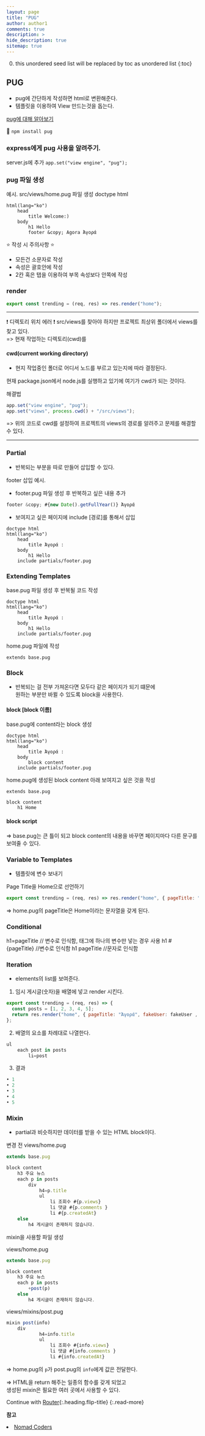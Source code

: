 ```yaml
---
layout: page
title: "PUG"
author: author1
comments: true
description: >
hide_description: true
sitemap: true
---
```


0. this unordered seed list will be replaced by toc as unordered list 
{:toc}

## PUG
- pug에 간단하게 작성하면 html로 변환해준다.
- 템플릿을 이용하여 View 만드는것을 돕는다.

<a target="_blank" href="https://pugjs.org/api/getting-started.html"> pug에 대해 알아보기 </a>

🔧 `npm install pug`

### express에게 pug 사용을 알려주기.

server.js에 추가 `app.set("view engine", "pug");`

### pug 파일 생성

예시. src/views/home.pug 파일 생성 
doctype html
```pug
html(lang="ko")
    head 
        title Welcome:)
    body 
        h1 Hello 
        footer &copy; Agora Ἀγορά
```   
⭐ 작성 시 주의사항 ⭐
- 모든건 소문자로 작성 
- 속성은 괄호안에 작성
- 2칸 혹은 탭을 이용하여 부목 속성보다 안쪽에 작성

### render
```js
export const trending = (req, res) => res.render("home");
```
<hr>
❗ 디렉토리 위치 에러 ❗
src/views를 찾아야 하지만 프로젝트 최상위 폴더에서 views를 찾고 있다.<br>
=> 현재 작업하는 디렉토리(cwd)를 

#### cwd(current working directory)
- 현지 작업중인 폴더로 어디서 노드를 부르고 있는지에 따라 결정된다.

현재 package.json에서 node.js를 실행하고 있기에 여기가 cwd가 되는 것이다.

해결법
```js
app.set("view engine", "pug");
app.set("views", process.cwd() + "/src/views");
```
=> 위의 코드로 cwd를 설정하여 프로젝트의 views의 경로를 알려주고 문제를 해결할 수 있다.
<hr>

### Partial
- 반복되는 부분을 따로 만들어 삽입할 수 있다.

footer 삽입 예시.
- footer.pug 파일 생성 후 반복하고 싶은 내용 추가
```js
footer &copy; #{new Date().getFullYear()} Ἀγορά
```
- 보여지고 싶은 페이지에 include [경로]를 통해서 삽입
```pug
doctype html
html(lang="ko")
    head 
        title Ἀγορά :
    body 
        h1 Hello
    include partials/footer.pug 
```
### Extending Templates

base.pug 파일 생성 후 반복될 코드 작성
```pug
doctype html
html(lang="ko")
    head 
        title Ἀγορά :
    body 
        h1 Hello
    include partials/footer.pug 
```

home.pug 파일에 작성
```pug
extends base.pug
```

### Block
- 반복되는 걸 전부 가져온다면 모두다 같은 페이지가 되기 떄문에<br>
원하는 부분만 바뀔 수 있도록 block을 사용한다.

#### block [block 이름]
base.pug에 content라는 block 생성
```pug
doctype html
html(lang="ko")
    head 
        title Ἀγορά :
    body 
        block content
    include partials/footer.pug 
```

home.pug에 생성된 block content 아래 보여지고 싶은 것을 작성
```pug
extends base.pug

block content 
    h1 Home
```

#### block script


=> base.pug는 큰 틀이 되고 block content의 내용을 바꾸면 페이지마다 다른 문구를 보여줄 수 있다.

### Variable to Templates
- 템플릿에 변수 보내기 

Page Title을 Home으로 선언하기
```js
export const trending = (req, res) => res.render("home", { pageTitle: "Home" });
```

=> home.pug의 pageTitle은 Home이라는 문자열을 갖게 된다.

### Conditional

h1=pageTitle // 변수로 인식함, 태그에 하나의 변수만 넣는 경우 사용
h1 #{pageTitle} //변수로 인식함
h1 pageTitle //문자로 인식함

### Iteration
- elements의 list를 보여준다.

1. 임시 게시글(숫자)을 배열에 넣고 render 시킨다.
```js
export const trending = (req, res) => {
  const posts = [1, 2, 3, 4, 5];
  return res.render("home", { pageTitle: "Ἀγορά", fakeUser: fakeUser , posts:posts});
};
```

2. 배열의 요소를 차례대로 나열한다.
```js
ul 
    each post in posts 
        li=post
```

3. 결과
```js
• 1
• 2
• 3
• 4
• 5
```

### Mixin
- partial과 비슷하지만 데이터를 받을 수 있는 HTML block이다.

변경 전
views/home.pug
```js
extends base.pug

block content
    h3 주요 뉴스
    each p in posts 
        div
            h4=p.title 
            ul
                li 조회수 #{p.views}
                li 댓글 #{p.comments }
                li #{p.createdAt}
    else 
        h4 게시글이 존재하지 않습니다.
```

mixin을 사용할 파일 생성

views/home.pug
```js
extends base.pug

block content
    h3 주요 뉴스
    each p in posts 
        +post(p)
    else 
        h4 게시글이 존재하지 않습니다.
```       
views/mixins/post.pug
```js
mixin post(info)
    div
            h4=info.title 
            ul
                li 조회수 #{info.views}
                li 댓글 #{info.comments }
                li #{info.createdAt}
```
=> home.pug의 `p`가 post.pug의 `info`에게 값은 전달한다.



=> HTML을 return 해주는 일종의 함수를 갖게 되었고<br>
   생성된 mixin은 필요한 여러 곳에서 사용할 수 있다.



Continue with [Router](2021-01-04-pug.md){:.heading.flip-title}
{:.read-more}

**참고**
<li><a target="_blank" href="https://nomadcoders.co/?gclid=CjwKCAjw2f-VBhAsEiwAO4lNeGxUb10hQEsnXWufl6NE_TMbZVomtR59HvzfaaYKAIONyRIsWAW8QxoCRK0QAvD_BwE">Nomad Coders</a></li>